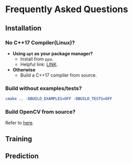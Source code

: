 # Frequently Asked Questions

## Installation

### No C++17 Compiler(Linux)?

* **Using `apt` as your package manager?**
    * Install from `ppa`.
    * Helpful link: [LINK](https://gist.github.com/jlblancoc/99521194aba975286c80f93e47966dc5).
* **Otherwise**
    * Build a C++17 compiler from source.

### Build without examples/tests?

```cmake
cmake .. -DBUILD_EXAMPLES=OFF -DBUILD_TESTS=OFF
```

### Build OpenCV from source?

Refer to [here](https://www.learnopencv.com/tag/install/).



## Training 

## Prediction